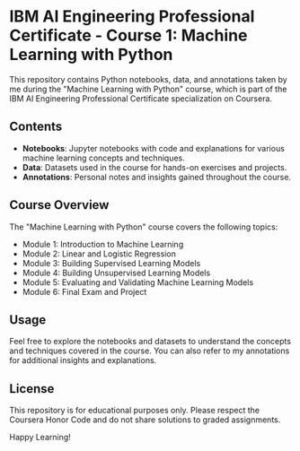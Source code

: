 # IBM AI Engineering Professional Certificate - Course 1: Machine Learning with Python

This repository contains Python notebooks, data, and annotations taken by me during the "Machine Learning with Python" course, which is part of the IBM AI Engineering Professional Certificate specialization on Coursera.

## Contents

- **Notebooks**: Jupyter notebooks with code and explanations for various machine learning concepts and techniques.
- **Data**: Datasets used in the course for hands-on exercises and projects.
- **Annotations**: Personal notes and insights gained throughout the course.

## Course Overview

The "Machine Learning with Python" course covers the following topics:
- Module 1: Introduction to Machine Learning
- Module 2: Linear and Logistic Regression
- Module 3: Building Supervised Learning Models
- Module 4: Building Unsupervised Learning Models
- Module 5: Evaluating and Validating Machine Learning Models
- Module 6: Final Exam and Project

## Usage

Feel free to explore the notebooks and datasets to understand the concepts and techniques covered in the course. You can also refer to my annotations for additional insights and explanations.

## License

This repository is for educational purposes only. Please respect the Coursera Honor Code and do not share solutions to graded assignments.

Happy Learning!
